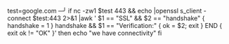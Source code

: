 test=google.com                                                                                                                                                                                             ─╯
if nc -zw1 $test 443 && echo |openssl s_client -connect $test:443 2>&1 |awk '
  $1 == "SSL" && $2 == "handshake" { handshake = 1 }
  handshake && $1 == "Verification:" { ok = $2; exit }
  END { exit ok != "OK" }'
then
  echo "we have connectivity"
fi